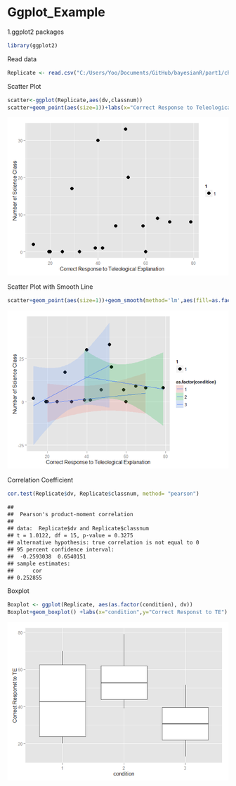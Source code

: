 # Ggplot_Example

1.ggplot2 packages

```r
library(ggplot2)
```

Read data

```r
Replicate <- read.csv("C:/Users/Yoo/Documents/GitHub/bayesianR/part1/ch03/forR.csv", header=T)
```

Scatter Plot

```r
scatter<-ggplot(Replicate,aes(dv,classnum))
scatter+geom_point(aes(size=1))+labs(x="Correct Response to Teleological Explanation",y="Number of Science Class")
```

![](Ggplot_Example_files/figure-html/unnamed-chunk-3-1.png) 

Scatter Plot with Smooth Line

```r
scatter+geom_point(aes(size=1))+geom_smooth(method='lm',aes(fill=as.factor(condition)),alpha=0.2)+labs(x="Correct Response to Teleological Explanation",y="Number of Science Class")
```

![](Ggplot_Example_files/figure-html/unnamed-chunk-4-1.png) 

Correlation Coefficient

```r
cor.test(Replicate$dv, Replicate$classnum, method= "pearson")
```

```
## 
## 	Pearson's product-moment correlation
## 
## data:  Replicate$dv and Replicate$classnum
## t = 1.0122, df = 15, p-value = 0.3275
## alternative hypothesis: true correlation is not equal to 0
## 95 percent confidence interval:
##  -0.2593038  0.6540151
## sample estimates:
##      cor 
## 0.252855
```

Boxplot

```r
Boxplot <- ggplot(Replicate, aes(as.factor(condition), dv))
Boxplot+geom_boxplot() +labs(x="condition",y="Correct Responst to TE")
```

![](Ggplot_Example_files/figure-html/unnamed-chunk-6-1.png) 

